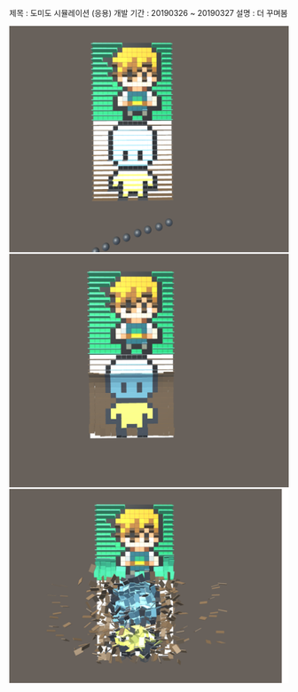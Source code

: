제목 : 도미도 시뮬레이션 (응용)
개발 기간 : 20190326 ~ 20190327
설명 : 더 꾸며봄

![실행화면](./picture.PNG)
![실행화면2](./picture2.PNG)
![실행화면3](./picture3.PNG)
